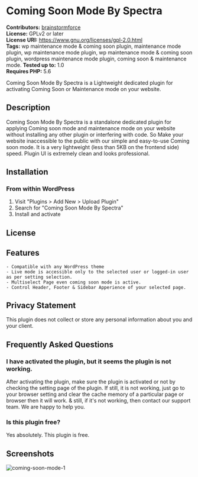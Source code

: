 # Coming Soon Mode By Spectra #
**Contributors:** [brainstormforce](https://profiles.wordpress.org/brainstormforce/)  
**License:** GPLv2 or later  
**License URI:** https://www.gnu.org/licenses/gpl-2.0.html  
**Tags:** wp maintenance mode & coming soon plugin, maintenance mode plugin, wp maintenance mode plugin, wp maintenance mode & coming soon plugin, wordpress maintenance mode plugin, coming soon & maintenance mode. 
**Tested up to:** 1.0  
**Requires PHP:** 5.6   

Coming Soon Mode By Spectra is a Lightweight dedicated plugin for activating Coming Soon or Maintenance mode on your website.

## Description ##

Coming Soon Mode By Spectra is a standalone dedicated plugin for applying Coming soon mode and maintenance mode on your website without installing any other plugin or interfering with code. So Make your website inaccessible to the public with our simple and easy-to-use Coming soon mode. It is a very lightweight (less than 5KB on the frontend side) speed. Plugin UI is extremely clean and looks professional.

## Installation ##

### From within WordPress ###
1. Visit "Plugins > Add New > Upload Plugin"
2. Search for "Coming Soon Mode By Spectra"
3. Install and activate

## License ##

## Features ##

	- Compatible with any WordPress theme
	- Live mode is accessible only to the selected user or logged-in user as per setting selection.
	- Multiselect Page even coming soon mode is active.
	- Control Header, Footer & Sidebar Apperience of your selected page. 

## Privacy Statement

This plugin does not collect or store any personal information about you and your client.

## Frequently Asked Questions

### I have activated the plugin, but it seems the plugin is not working.

After activating the plugin, make sure the plugin is activated or not by checking the setting page of the plugin. If still, it is not working, just go to your browser setting and clear the cache memory of a particular page or browser then it will work. & still, if it's not working, then contact our support team. We are happy to help you.

### Is this plugin free?

Yes absolutely. This plugin is free.

## Screenshots
![coming-soon-mode-1](https://user-images.githubusercontent.com/91533131/178202693-adf1fbdf-a66a-42af-9478-a980fc68b905.png)

